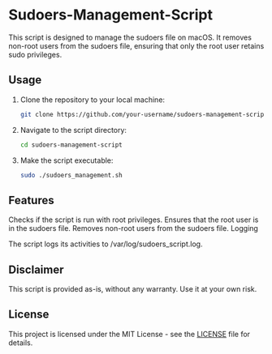 # Sudoers-Management-Script

This script is designed to manage the sudoers file on macOS. It removes non-root users from the sudoers file, ensuring that only the root user retains sudo privileges.

## Usage

1. Clone the repository to your local machine:

   ```bash
   git clone https://github.com/your-username/sudoers-management-script.git

2. Navigate to the script directory:

   ```bash
   cd sudoers-management-script

3. Make the script executable:

   ```bash
   sudo ./sudoers_management.sh

## Features

Checks if the script is run with root privileges.
Ensures that the root user is in the sudoers file.
Removes non-root users from the sudoers file.
Logging

The script logs its activities to /var/log/sudoers_script.log.

## Disclaimer

This script is provided as-is, without any warranty. Use it at your own risk.

## License

This project is licensed under the MIT License - see the [LICENSE](LICENSE) file for details.


